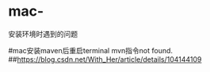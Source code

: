 # mac-
安装环境时遇到的问题

#mac安装maven后重启terminal mvn指令not found.
##https://blog.csdn.net/With_Her/article/details/104144109

